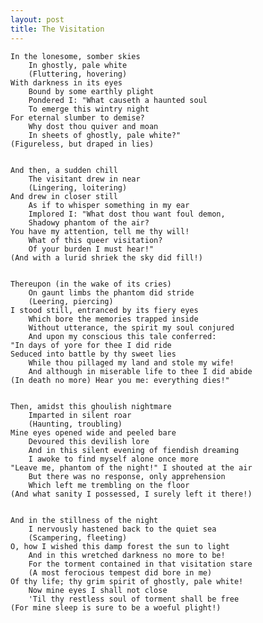 ```yaml
---
layout: post
title: The Visitation
---
```


    In the lonesome, somber skies
        In ghostly, pale white
        (Fluttering, hovering)
    With darkness in its eyes
        Bound by some earthly plight
        Pondered I: "What causeth a haunted soul
        To emerge this wintry night
    For eternal slumber to demise?
        Why dost thou quiver and moan
        In sheets of ghostly, pale white?"
    (Figureless, but draped in lies)


    And then, a sudden chill
        The visitant drew in near
        (Lingering, loitering)
    And drew in closer still
        As if to whisper something in my ear
        Implored I: "What dost thou want foul demon,
        Shadowy phantom of the air?
    You have my attention, tell me thy will!
        What of this queer visitation?
        Of your burden I must hear!"
    (And with a lurid shriek the sky did fill!)


    Thereupon (in the wake of its cries)
        On gaunt limbs the phantom did stride
        (Leering, piercing)
    I stood still, entranced by its fiery eyes
        Which bore the memories trapped inside
        Without utterance, the spirit my soul conjured
        And upon my conscious this tale conferred:
    "In days of yore for thee I did ride
    Seduced into battle by thy sweet lies
        While thou pillaged my land and stole my wife!
        And although in miserable life to thee I did abide
    (In death no more) Hear you me: everything dies!"


    Then, amidst this ghoulish nightmare
        Imparted in silent roar
        (Haunting, troubling)
    Mine eyes opened wide and peeled bare
        Devoured this devilish lore
        And in this silent evening of fiendish dreaming
        I awoke to find myself alone once more
    "Leave me, phantom of the night!" I shouted at the air
        But there was no response, only apprehension
        Which left me trembling on the floor
    (And what sanity I possessed, I surely left it there!)


    And in the stillness of the night
        I nervously hastened back to the quiet sea
        (Scampering, fleeting)
    O, how I wished this damp forest the sun to light
        And in this wretched darkness no more to be!
        For the torment contained in that visitation stare
        (A most ferocious tempest did bore in me)
    Of thy life; thy grim spirit of ghostly, pale white!
        Now mine eyes I shall not close
        'Til thy restless soul of torment shall be free
    (For mine sleep is sure to be a woeful plight!)
